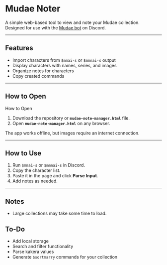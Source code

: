 # Mudae Noter

A simple web-based tool to view and note your Mudae collection.  
Designed for use with the [Mudae bot](https://top.gg/bot/432610292342587392) on Discord.

---

## Features
- Import characters from `$mmai-s` or `$mmnai-s` output  
- Display characters with names, series, and images  
- Organize notes for characters
- Copy created commands

---

## How to Open
How to Open

1. Download the repository or **`mudae-note-manager.html`** file.
2. Open **`mudae-note-manager.html`** on any browser.

The app works offline, but images require an internet connection.

---

## How to Use
1. Run `$mmai-s` or `$mmnai-s` in Discord.  
2. Copy the character list.  
3. Paste it in the page and click **Parse Input**.  
4. Add notes as needed.

---

## Notes
- Large collections may take some time to load.

## To-Do
- Add local storage
- Search and filter functionality
- Parse kakera values
- Generate `$sortmarry` commands for your collection